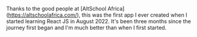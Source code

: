 Thanks to the good people at [AltSchool Africa] (https://altschoolafrica.com/), this was the first app I ever created when I started learning React JS in August 2022. It's been three months since the journey first began and I'm much better than when I first started.
